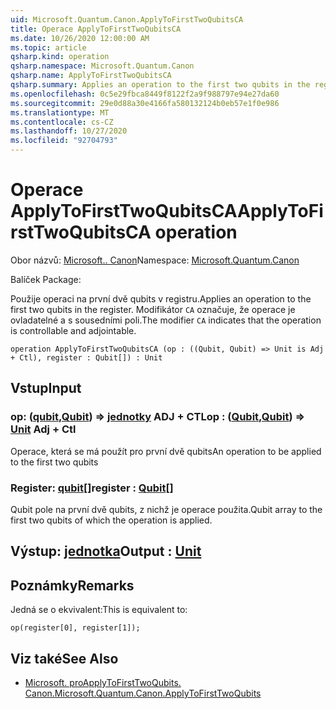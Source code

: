 ```yaml
---
uid: Microsoft.Quantum.Canon.ApplyToFirstTwoQubitsCA
title: Operace ApplyToFirstTwoQubitsCA
ms.date: 10/26/2020 12:00:00 AM
ms.topic: article
qsharp.kind: operation
qsharp.namespace: Microsoft.Quantum.Canon
qsharp.name: ApplyToFirstTwoQubitsCA
qsharp.summary: Applies an operation to the first two qubits in the register. The modifier `CA` indicates that the operation is controllable and adjointable.
ms.openlocfilehash: 0c5e29fbca8449f8122f2a9f988797e94e27da60
ms.sourcegitcommit: 29e0d88a30e4166fa580132124b0eb57e1f0e986
ms.translationtype: MT
ms.contentlocale: cs-CZ
ms.lasthandoff: 10/27/2020
ms.locfileid: "92704793"
---
```

# <a name="applytofirsttwoqubitsca-operation"></a><span data-ttu-id="81ce1-102">Operace ApplyToFirstTwoQubitsCA</span><span class="sxs-lookup"><span data-stu-id="81ce1-102">ApplyToFirstTwoQubitsCA operation</span></span>

<span data-ttu-id="81ce1-103">Obor názvů: [Microsoft.. Canon](xref:Microsoft.Quantum.Canon)</span><span class="sxs-lookup"><span data-stu-id="81ce1-103">Namespace: [Microsoft.Quantum.Canon](xref:Microsoft.Quantum.Canon)</span></span>

<span data-ttu-id="81ce1-104">Balíček [](https://nuget.org/packages/)</span><span class="sxs-lookup"><span data-stu-id="81ce1-104">Package: [](https://nuget.org/packages/)</span></span>


<span data-ttu-id="81ce1-105">Použije operaci na první dvě qubits v registru.</span><span class="sxs-lookup"><span data-stu-id="81ce1-105">Applies an operation to the first two qubits in the register.</span></span>
<span data-ttu-id="81ce1-106">Modifikátor `CA` označuje, že operace je ovladatelné a s sousedními poli.</span><span class="sxs-lookup"><span data-stu-id="81ce1-106">The modifier `CA` indicates that the operation is controllable and adjointable.</span></span>

```qsharp
operation ApplyToFirstTwoQubitsCA (op : ((Qubit, Qubit) => Unit is Adj + Ctl), register : Qubit[]) : Unit
```


## <a name="input"></a><span data-ttu-id="81ce1-107">Vstup</span><span class="sxs-lookup"><span data-stu-id="81ce1-107">Input</span></span>

### <a name="op--qubitqubit--unit-adj--ctl"></a><span data-ttu-id="81ce1-108">op: ([qubit](xref:microsoft.quantum.lang-ref.qubit),[Qubit](xref:microsoft.quantum.lang-ref.qubit)) => [jednotky](xref:microsoft.quantum.lang-ref.unit) ADJ + CTL</span><span class="sxs-lookup"><span data-stu-id="81ce1-108">op : ([Qubit](xref:microsoft.quantum.lang-ref.qubit),[Qubit](xref:microsoft.quantum.lang-ref.qubit)) => [Unit](xref:microsoft.quantum.lang-ref.unit) Adj + Ctl</span></span>

<span data-ttu-id="81ce1-109">Operace, která se má použít pro první dvě qubits</span><span class="sxs-lookup"><span data-stu-id="81ce1-109">An operation to be applied to the first two qubits</span></span>


### <a name="register--qubit"></a><span data-ttu-id="81ce1-110">Register: [qubit](xref:microsoft.quantum.lang-ref.qubit)[]</span><span class="sxs-lookup"><span data-stu-id="81ce1-110">register : [Qubit](xref:microsoft.quantum.lang-ref.qubit)[]</span></span>

<span data-ttu-id="81ce1-111">Qubit pole na první dvě qubits, z nichž je operace použita.</span><span class="sxs-lookup"><span data-stu-id="81ce1-111">Qubit array to the first two qubits of which the operation is applied.</span></span>



## <a name="output--unit"></a><span data-ttu-id="81ce1-112">Výstup: [jednotka](xref:microsoft.quantum.lang-ref.unit)</span><span class="sxs-lookup"><span data-stu-id="81ce1-112">Output : [Unit](xref:microsoft.quantum.lang-ref.unit)</span></span>



## <a name="remarks"></a><span data-ttu-id="81ce1-113">Poznámky</span><span class="sxs-lookup"><span data-stu-id="81ce1-113">Remarks</span></span>

<span data-ttu-id="81ce1-114">Jedná se o ekvivalent:</span><span class="sxs-lookup"><span data-stu-id="81ce1-114">This is equivalent to:</span></span>

```qsharp
op(register[0], register[1]);
```

## <a name="see-also"></a><span data-ttu-id="81ce1-115">Viz také</span><span class="sxs-lookup"><span data-stu-id="81ce1-115">See Also</span></span>

- [<span data-ttu-id="81ce1-116">Microsoft. proApplyToFirstTwoQubits. Canon.</span><span class="sxs-lookup"><span data-stu-id="81ce1-116">Microsoft.Quantum.Canon.ApplyToFirstTwoQubits</span></span>](xref:Microsoft.Quantum.Canon.ApplyToFirstTwoQubits)